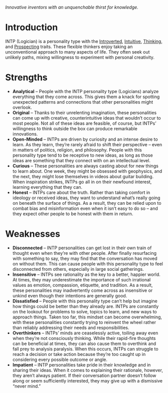*Innovative inventors with an unquenchable thirst for knowledge.*
# Introduction

INTP (Logician) is a personality type with the [Introverted](https://www.16personalities.com/articles/energy-introverted-vs-extraverted), [Intuitive](https://www.16personalities.com/articles/mind-intuitive-vs-observant), [Thinking](https://www.16personalities.com/articles/nature-thinking-vs-feeling), and [Prospecting](https://www.16personalities.com/articles/tactics-judging-vs-prospecting) traits. These flexible thinkers enjoy taking an unconventional approach to many aspects of life. They often seek out unlikely paths, mixing willingness to experiment with personal creativity.

# Strengths

- **Analytical** – People with the INTP personality type (Logicians) analyze everything that they come across. This gives them a knack for spotting unexpected patterns and connections that other personalities might overlook.
- **Original** – Thanks to their unrelenting imagination, these personalities can come up with creative, counterintuitive ideas that wouldn’t occur to most people. Not all of these ideas are feasible, of course, but INTPs’ willingness to think outside the box can produce remarkable innovations.
- **Open-Minded** – INTPs are driven by curiosity and an intense desire to learn. As they learn, they’re rarely afraid to shift their perspective – even in matters of politics, religion, and philosophy. People with this personality type tend to be receptive to new ideas, as long as those ideas are something that they connect with on an intellectual level.
- **Curious** – These personalities are always casting about for new things to learn about. One week, they might be obsessed with geophysics, and the next, they might lose themselves in videos about guitar building. When inspiration strikes, INTPs go all in on their newfound interest, learning everything that they can.
- **Honest** – INTPs care about the truth. Rather than taking comfort in ideology or received ideas, they want to understand what’s really going on beneath the surface of things. As a result, they can be relied upon to combat bias and misinformation even when it isn’t easy to do so – and they expect other people to be honest with them in return.

# Weaknesses

- **Disconnected** – INTP personalities can get lost in their own train of thought even when they’re with other people. After finally resurfacing with something to say, they may find that the conversation has moved on without them. This can cause people with this personality type to feel disconnected from others, especially in large social gatherings.
- **Insensitive** – INTPs see rationality as the key to a better, happier world. At times, they may underestimate the importance of such irrational values as emotion, compassion, etiquette, and tradition. As a result, these personalities may inadvertently come across as insensitive or unkind even though their intentions are generally good.
- **Dissatisfied** – People with this personality type can’t help but imagine how things could be better than they already are. INTPs are constantly on the lookout for problems to solve, topics to learn, and new ways to approach things. Taken too far, this mindset can become overwhelming, with these personalities constantly trying to reinvent the wheel rather than reliably addressing their needs and responsibilities.
- **Overthinkers** – INTPs’ minds are ceaselessly active, toiling away even when they’re not consciously thinking. While their rapid-fire thoughts can be beneficial at times, they can also cause them to overthink and fall prey to analysis paralysis. When this occurs, INTPs can struggle to reach a decision or take action because they’re too caught up in considering every possible outcome or angle.
- **Impatient** – INTP personalities take pride in their knowledge and in sharing their ideas. When it comes to explaining their rationale, however, they aren’t always patient. If their conversation partner doesn’t follow along or seem sufficiently interested, they may give up with a dismissive “never mind.”